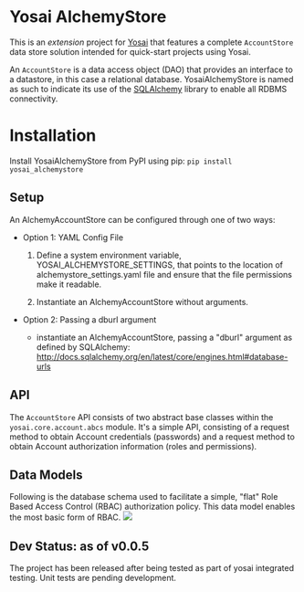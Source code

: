 # Yosai AlchemyStore

This is an *extension* project for [Yosai](http://www.github.com/yosaiproject/yosai) that features a complete ``AccountStore`` data store solution intended for quick-start projects using Yosai.

An ``AccountStore`` is a data access object (DAO) that provides an interface to
a datastore, in this case a relational database.  YosaiAlchemyStore is named as such
to indicate its use of the [SQLAlchemy](http://www.sqlalchemy.org) library to enable all RDBMS connectivity.


# Installation

Install YosaiAlchemyStore from PyPI using pip:
    ``pip install yosai_alchemystore``


## Setup

An AlchemyAccountStore can be configured through one of two ways:

* Option 1: YAML Config File
    1. Define a system environment variable, YOSAI_ALCHEMYSTORE_SETTINGS, that points to 
       the location of alchemystore_settings.yaml file and ensure that the file
       permissions make it readable.
    
    2. Instantiate an AlchemyAccountStore without arguments.  

* Option 2: Passing a dburl argument
    - instantiate an AlchemyAccountStore, passing a "dburl" argument as
      defined by SQLAlchemy:  http://docs.sqlalchemy.org/en/latest/core/engines.html#database-urls


## API

The ``AccountStore`` API consists of two abstract base classes within the ``yosai.core.account.abcs`` module.
It's a simple API, consisting of a request method to obtain Account credentials (passwords)
and a request method to obtain Account authorization information (roles and permissions).


## Data Models

Following is the database schema used to facilitate a simple, "flat" Role Based Access Control (RBAC) authorization policy.  This data model enables the most basic form of RBAC.
![](/doc/db_schema.png)


## Dev Status:  as of v0.0.5

The project has been released after being tested as part of yosai integrated testing.
Unit tests are pending development.
